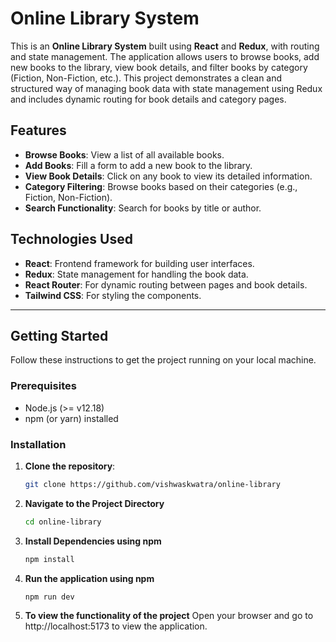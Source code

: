 # Online Library System

This is an **Online Library System** built using **React** and **Redux**, with routing and state management. The application allows users to browse books, add new books to the library, view book details, and filter books by category (Fiction, Non-Fiction, etc.). This project demonstrates a clean and structured way of managing book data with state management using Redux and includes dynamic routing for book details and category pages.

## Features

- **Browse Books**: View a list of all available books.
- **Add Books**: Fill a form to add a new book to the library.
- **View Book Details**: Click on any book to view its detailed information.
- **Category Filtering**: Browse books based on their categories (e.g., Fiction, Non-Fiction).
- **Search Functionality**: Search for books by title or author.
  
## Technologies Used

- **React**: Frontend framework for building user interfaces.
- **Redux**: State management for handling the book data.
- **React Router**: For dynamic routing between pages and book details.
- **Tailwind CSS**: For styling the components.

---

## Getting Started

Follow these instructions to get the project running on your local machine.

### Prerequisites

- Node.js (>= v12.18)
- npm (or yarn) installed

### Installation

1. **Clone the repository**:
   ```bash
   git clone https://github.com/vishwaskwatra/online-library
   ```
2. **Navigate to the Project Directory**
    ```bash
   cd online-library
   ```
3. **Install Dependencies using npm**
    ```bash
    npm install
    ```
4. **Run the application using npm**
    ```bash
    npm run dev
    ```
5. **To view the functionality of the project**
    Open your browser and go to http://localhost:5173 to view the application.
